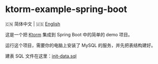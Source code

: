 
# ktorm-example-spring-boot

:cn: 简体中文 | :us: [English](README.md)

这是一个把 [Ktorm](https://ktorm.liuwj.me/) 集成到 Spring Boot 中的简单的 demo 项目。

运行这个项目，需要你的电脑上安装了 MySQL 的服务，并先把表结构建好。

建表 SQL 文件在这里：[init-data.sql](init-data.sql)
